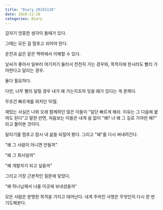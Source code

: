 ```yaml
---
title: "Diary_20191128"
date: 2019-11-28
categories: Diary
---
```


갑자기 엉뚱한 생각이 들때가 있다.

그때는 모든 걸 멈추고 쉬어야 한다.

운전과 삶은 같은 맥락에서 이해할 수 있다.

날씨가 좋아서 일부러 여기저기 둘러서 천천히 가는 경우와,
목적지에 한시라도 빨리 가야한다고 달리는 경우.

둘다 필요하다.

다만, 너무 빨리 달릴 경우 내가 왜 가는지조차 잊을 떄가 있다는 게 문제다.

무조건 빠르게를 외치던 10월.

재밌는 사실은 나와 오래 함께하던 많은 이들이 "일단 빠르게 해라. 이유는 그 다음에 붙여도 된다"고 말한 반면,
처음보는 이들은 내게 쉼 없이 "왜? 너 왜 그 길로 가야만 해?" 라고 물어본 것이다.

달리기를 멈추고 잠시 내 삶을 되짚어 봤다. 그리고 "왜"를 다시 써내려간다.

"왜 그 사람이 아니면 안될까"

"왜 그 회사일까"

"왜 개발자가 되고 싶을까"

그리고 가장 근본적인 질문에 닿았다.

"왜 하나님께서 나를 이곳에 보내셨을까"

모든 사람은 분명한 목적을 가지고 태어난다.
내게 주어진 사명은 무엇인지 다시 한 번 기도해본다.

